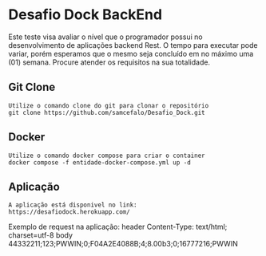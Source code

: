# Desafio Dock BackEnd

Este teste visa avaliar o nível que o programador possui no desenvolvimento de aplicações backend Rest. O tempo para
executar pode variar, porém esperamos que o mesmo seja concluído em no máximo uma (01) semana. Procure atender os
requisitos na sua totalidade.

## Git Clone
```
Utilize o comando clone do git para clonar o repositório
git clone https://github.com/samcefalo/Desafio_Dock.git
```

## Docker
```
Utilize o comando docker compose para criar o container
docker compose -f entidade-docker-compose.yml up -d
```

## Aplicação
```
A aplicação está disponivel no link: https://desafiodock.herokuapp.com/
```

Exemplo de request na aplicação:
header Content-Type: text/html; charset=utf-8
body 44332211;123;PWWIN;0;F04A2E4088B;4;8.00b3;0;16777216;PWWIN
 

